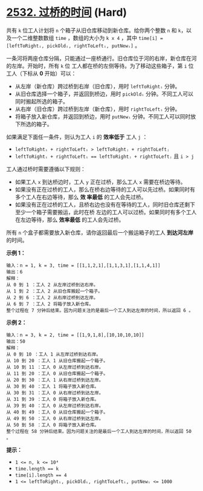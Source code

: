 # [2532. 过桥的时间][link] (Hard)

[link]: https://leetcode.cn/problems/time-to-cross-a-bridge/

共有 `k` 位工人计划将 `n` 个箱子从旧仓库移动到新仓库。给你两个整数 `n` 和 `k`，以及一个二维整数数组 
`time` ，数组的大小为 `k x 4` ，其中 `time[i] = [leftToRightᵢ, pickOldᵢ, rightToLeftᵢ, putNewᵢ]` 。

一条河将两座仓库分隔，只能通过一座桥通行。旧仓库位于河的右岸，新仓库在河的左岸。开始时，所有 `k` 位
工人都在桥的左侧等待。为了移动这些箱子，第 `i` 位工人（下标从 **0** 开始）可以：

- 从左岸（新仓库）跨过桥到右岸（旧仓库），用时 `leftToRightᵢ` 分钟。
- 从旧仓库选择一个箱子，并返回到桥边，用时 `pickOldᵢ` 分钟。不同工人可以同时搬起所选的箱子。
- 从右岸（旧仓库）跨过桥到左岸（新仓库），用时 `rightToLeftᵢ` 分钟。
- 将箱子放入新仓库，并返回到桥边，用时 `putNewᵢ` 分钟。不同工人可以同时放下所选的箱子。

如果满足下面任一条件，则认为工人 `i` 的 **效率低于** 工人 `j` ：

- `leftToRightᵢ + rightToLeftᵢ > leftToRightⱼ + rightToLeftⱼ`
- `leftToRightᵢ + rightToLeftᵢ == leftToRightⱼ + rightToLeftⱼ` 且 `i > j`

工人通过桥时需要遵循以下规则：

- 如果工人 `x` 到达桥边时，工人 `y` 正在过桥，那么工人 `x` 需要在桥边等待。
- 如果没有正在过桥的工人，那么在桥右边等待的工人可以先过桥。如果同时有多个工人在右边等待，那么 **效
率最低** 的工人会先过桥。
- 如果没有正在过桥的工人，且桥右边也没有在等待的工人，同时旧仓库还剩下至少一个箱子需要搬运，此时在桥
左边的工人可以过桥。如果同时有多个工人在左边等待，那么 **效率最低** 的工人会先过桥。

所有 `n` 个盒子都需要放入新仓库，请你返回最后一个搬运箱子的工人 **到达河左岸** 的时间。

**示例 1：**

```
输入：n = 1, k = 3, time = [[1,1,2,1],[1,1,3,1],[1,1,4,1]]
输出：6
解释：
从 0 到 1 ：工人 2 从左岸过桥到达右岸。
从 1 到 2 ：工人 2 从旧仓库搬起一个箱子。
从 2 到 6 ：工人 2 从右岸过桥到达左岸。
从 6 到 7 ：工人 2 将箱子放入新仓库。
整个过程在 7 分钟后结束。因为问题关注的是最后一个工人到达左岸的时间，所以返回 6 。

```

**示例 2：**

```
输入：n = 3, k = 2, time = [[1,9,1,8],[10,10,10,10]]
输出：50
解释：
从 0 到 10 ：工人 1 从左岸过桥到达右岸。
从 10 到 20 ：工人 1 从旧仓库搬起一个箱子。
从 10 到 11 ：工人 0 从左岸过桥到达右岸。
从 11 到 20 ：工人 0 从旧仓库搬起一个箱子。
从 20 到 30 ：工人 1 从右岸过桥到达左岸。
从 30 到 40 ：工人 1 将箱子放入新仓库。
从 30 到 31 ：工人 0 从右岸过桥到达左岸。
从 31 到 39 ：工人 0 将箱子放入新仓库。
从 39 到 40 ：工人 0 从左岸过桥到达右岸。
从 40 到 49 ：工人 0 从旧仓库搬起一个箱子。
从 49 到 50 ：工人 0 从右岸过桥到达左岸。
从 50 到 58 ：工人 0 将箱子放入新仓库。
整个过程在 58 分钟后结束。因为问题关注的是最后一个工人到达左岸的时间，所以返回 50 。

```

**提示：**

- `1 <= n, k <= 10⁴`
- `time.length == k`
- `time[i].length == 4`
- `1 <= leftToRightᵢ, pickOldᵢ, rightToLeftᵢ, putNewᵢ <= 1000`
